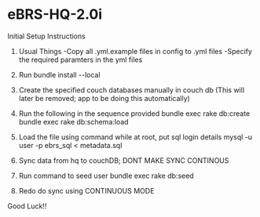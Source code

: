 # eBRS-HQ-2.0i

Initial Setup Instructions

1. Usual Things
   	-Copy all .yml.example files in config to .yml files
	-Specify the required paramters in the yml files
	
2. Run bundle install --local
3. Create the specified couch databases manually in couch db (This will later be removed; app to be doing this automatically)
4. Run the following in the sequence provided
	bundle exec rake db:create
	bundle exec rake db:schema:load

4. Load the file using command while at root, put sql login details
    mysql -u user -p ebrs_sql < metadata.sql

5. Sync data from hq to couchDB; DONT MAKE SYNC CONTINOUS

6. Run command to seed user
   bundle exec rake db:seed

7. Redo do sync using CONTINUOUS MODE

Good Luck!!

